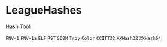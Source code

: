 # LeagueHashes
Hash Tool

`FNV-1`
`FNV-1a`
`ELF`
`RST`
`SDBM`
`Troy`
`Color`
`CCITT32`
`XXHash32`
`XXHash64`
